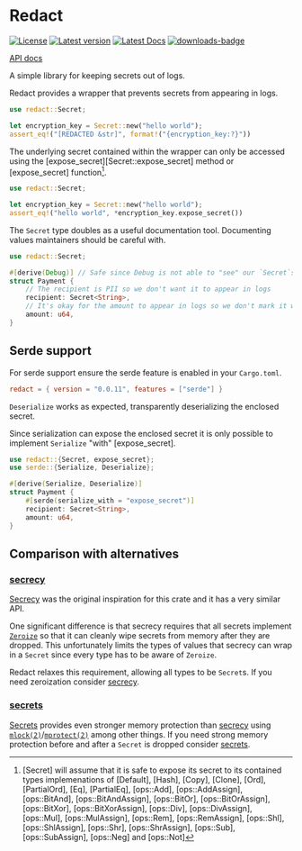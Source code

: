 # Redact

[![License](https://img.shields.io/crates/l/redact.svg)](https://crates.io/crates/redact)
[![Latest version](https://img.shields.io/crates/v/redact.svg)](https://crates.io/crates/redact)
[![Latest Docs](https://docs.rs/redact/badge.svg)](https://docs.rs/redact/)
[![downloads-badge](https://img.shields.io/crates/d/redact.svg)](https://crates.io/crates/redact)

[API docs](https://docs.rs/redact/)

A simple library for keeping secrets out of logs.

Redact provides a wrapper that prevents secrets from appearing in logs.

```rust
use redact::Secret;

let encryption_key = Secret::new("hello world");
assert_eq!("[REDACTED &str]", format!("{encryption_key:?}"))
```

The underlying secret contained within the wrapper can only be accessed using the [expose_secret][Secret::expose_secret] method or [expose_secret] function[^1].

```rust
use redact::Secret;

let encryption_key = Secret::new("hello world");
assert_eq!("hello world", *encryption_key.expose_secret())
```

The `Secret` type doubles as a useful documentation tool.
Documenting values maintainers should be careful with.

```rust
use redact::Secret;

#[derive(Debug)] // Safe since Debug is not able to "see" our `Secret`s
struct Payment {
    // The recipient is PII so we don't want it to appear in logs
    recipient: Secret<String>,
    // It's okay for the amount to appear in logs so we don't mark it with `Secret`
    amount: u64,
}
```

## Serde support

For serde support ensure the serde feature is enabled in your `Cargo.toml`.

```toml
redact = { version = "0.0.11", features = ["serde"] }
```

`Deserialize` works as expected, transparently deserializing the enclosed secret.

Since serialization can expose the enclosed secret it is only possible to implement `Serialize` "with" [expose_secret].

```rust
use redact::{Secret, expose_secret};
use serde::{Serialize, Deserialize};

#[derive(Serialize, Deserialize)]
struct Payment {
    #[serde(serialize_with = "expose_secret")]
    recipient: Secret<String>,
    amount: u64,
}
```

## Comparison with alternatives

### [secrecy](https://docs.rs/secrecy/latest/secrecy/)

[Secrecy](https://crates.io/crates/secrecy) was the original inspiration for this crate and it has a very similar API.

One significant difference is that secrecy requires that all secrets implement [`Zeroize`] so that it can cleanly wipe secrets from memory after they are dropped.
This unfortunately limits the types of values that secrecy can wrap in a `Secret` since every type has to be aware of `Zeroize`.

Redact relaxes this requirement, allowing all types to be `Secret`s. If you need zeroization consider [secrecy](https://crates.io/crates/secrecy).

### [secrets](https://docs.rs/secrets/latest/secrets/)

[Secrets](https://crates.io/crates/secrets) provides even stronger memory protection than [secrecy](#secrecy) using [`mlock(2)`]/[`mprotect(2)`] among other things.
If you need strong memory protection before and after a `Secret` is dropped consider [secrets](https://crates.io/crates/secrets).

[`Zeroize`]: https://docs.rs/secrecy/latest/secrecy/trait.Zeroize.html
[`mlock(2)`]: https://man7.org/linux/man-pages/man2/mlock.2.html
[`mprotect(2)`]: https://man7.org/linux/man-pages/man2/mprotect.2.html

[^1]: [Secret] will assume that it is safe to expose its secret to its contained types implemenations of 
[Default],
[Hash],
[Copy],
[Clone],
[Ord],
[PartialOrd],
[Eq],
[PartialEq],
[ops::Add],
[ops::AddAssign],
[ops::BitAnd],
[ops::BitAndAssign],
[ops::BitOr],
[ops::BitOrAssign],
[ops::BitXor],
[ops::BitXorAssign],
[ops::Div],
[ops::DivAssign],
[ops::Mul],
[ops::MulAssign],
[ops::Rem],
[ops::RemAssign],
[ops::Shl],
[ops::ShlAssign],
[ops::Shr],
[ops::ShrAssign],
[ops::Sub],
[ops::SubAssign],
[ops::Neg] and
[ops::Not]
